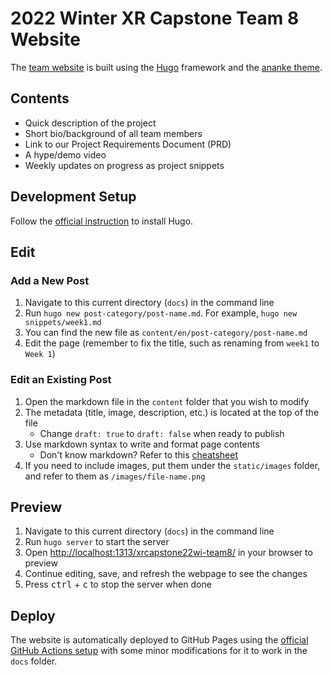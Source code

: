 # 2022 Winter XR Capstone Team 8 Website

The [team website](https://uwrealitylab.github.io/xrcapstone22wi-team8/) is built using the [Hugo](https://gohugo.io/) framework and the [ananke theme](https://github.com/theNewDynamic/gohugo-theme-ananke).

## Contents

- Quick description of the project
- Short bio/background of all team members
- Link to our Project Requirements Document (PRD)
- A hype/demo video
- Weekly updates on progress as project snippets

## Development Setup

Follow the [official instruction](https://gohugo.io/getting-started/installing) to install Hugo.

## Edit

### Add a New Post

1. Navigate to this current directory (`docs`) in the command line
2. Run `hugo new post-category/post-name.md`. For example, `hugo new snippets/week1.md`
3. You can find the new file as `content/en/post-category/post-name.md`
4. Edit the page (remember to fix the title, such as renaming from `week1` to `Week 1`)

### Edit an Existing Post

1. Open the markdown file in the `content` folder that you wish to modify
2. The metadata (title, image, description, etc.) is located at the top of the file
   - Change `draft: true` to `draft: false` when ready to publish
3. Use markdown syntax to write and format page contents
   - Don't know markdown? Refer to this [cheatsheet](https://enterprise.github.com/downloads/en/markdown-cheatsheet.pdf)
4. If you need to include images, put them under the `static/images` folder, and refer to them as `/images/file-name.png`

## Preview

1. Navigate to this current directory (`docs`) in the command line
2. Run `hugo server` to start the server
3. Open [http://localhost:1313/xrcapstone22wi-team8/](http://localhost:1313/xrcapstone22wi-team8/) in your browser to preview
4. Continue editing, save, and refresh the webpage to see the changes
5. Press <kbd>ctrl</kbd> + <kbd>c</kbd> to stop the server when done

## Deploy

The website is automatically deployed to GitHub Pages using the [official GitHub Actions setup](https://gohugo.io/hosting-and-deployment/hosting-on-github/) with some minor modifications for it to work in the `docs` folder.
